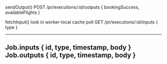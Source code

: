 sendOutput()
    POST /pr/executions/:id/outputs { bookingSuccess, availableFlights }

fetchInput()
    look in worker-local cache
    poll GET /pr/executions/:id/inputs { type }

---
Job.inputs { id, type, timestamp, body }
Job.outputs { id, type, timestamp, body }
---
